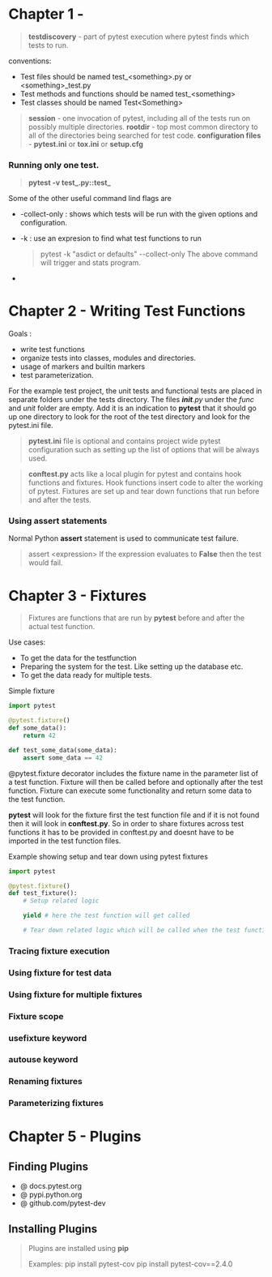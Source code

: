 
# Chapter 1 -

> **testdiscovery** - part of pytest execution where pytest finds which tests to run.

conventions:

* Test files should be named test_\<something\>.py or \<something\>_test.py
* Test methods and functions should be named test_\<something\>
* Test classes should be named Test\<Something\>


> **session** - one invocation of pytest, including all of the tests run on possibly multiple directories.
> **rootdir** - top most common directory to all of the directories being searched for test code.
> **configuration files** - __pytest.ini__ or __tox.ini__ or __setup.cfg__

### Running only one test.

> **pytest -v test_<somefile>.py::test_<somefunc>**

Some of the other useful command lind flags are

* -collect-only : shows which tests will be run with the given options and configuration.
* -k : use an expresion to find what test functions to run
    > pytest -k "asdict or defaults" --collect-only
    > The above command will trigger and stats program.

*

# Chapter 2 - Writing Test Functions
Goals :
* write test functions
* organize tests into classes, modules and directories.
* usage of markers and builtin markers
* test parameterization.

For the example test project, the unit tests and functional tests are placed in separate folders under the tests directory. The files *__init__.py* under the *func* and *unit* folder are empty. Add it is an indication to **pytest** that it should go up one directory to look for the root of the test directory and look for the pytest.ini file.

> **pytest.ini** file is optional and contains project wide pytest configuration such as setting up the list of options that will be always used.

> **conftest.py** acts like a local plugin for pytest and contains hook functions and fixtures. Hook functions insert code to alter the working of pytest. Fixtures are set up and tear down functions that run before and after the tests.

### Using assert statements

Normal Python **assert** statement is used to communicate test failure.

> assert \<expression\>
> If the expression evaluates to **False** then the test would fail.

# Chapter 3 - Fixtures

> Fixtures are functions that are run by **pytest** before and after the actual test function.

Use cases:
* To get the data for the testfunction
* Preparing the system for the test. Like setting up the database etc.
* To get the data ready for multiple tests.

Simple fixture

```python
import pytest

@pytest.fixture()
def some_data():
    return 42

def test_some_data(some_data):
    assert some_data == 42
```

@pytest.fixture decorator includes the fixture name in the parameter list of a test function. Fixture will then be called before and optionally after the test function. Fixture can execute some functionality and return some data to the test function.

**pytest** will look for the fixture first the test function file and if it is not found then it will look in **conftest.py**. So in order to share fixtures across test functions it has to be provided in conftest.py and doesnt have to be imported in the test function files.

Example showing setup and tear down using pytest fixtures

```python
import pytest

@pytest.fixture()
def test_fixture():
    # Setup related logic

    yield # here the test function will get called

    # Tear down related logic which will be called when the test function is completed.

```

### Tracing fixture execution

### Using fixture for test data

### Using fixture for multiple fixtures

### Fixture scope

### **usefixture** keyword

### **autouse** keyword

### Renaming fixtures

### Parameterizing fixtures


# Chapter 5 - Plugins

## Finding Plugins
* @ docs.pytest.org
* @ pypi.python.org
* @ github.com/pytest-dev

## Installing Plugins

> Plugins are installed using **pip**
>
> Examples:
> pip install pytest-cov
> pip install pytest-cov==2.4.0


